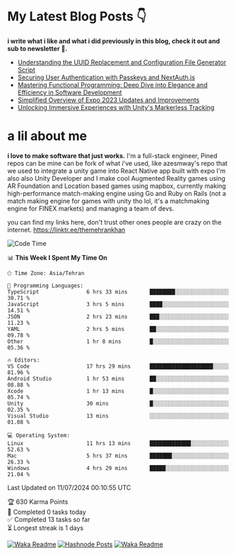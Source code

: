 # My Latest Blog Posts 👇
**i write what i like and what i did previously in this blog, check it out and sub to newsletter 🫡.**

<!-- HASHNODE_BLOG:START -->
- [Understanding the UUID Replacement and Configuration File Generator Script](https://themehrankhan.hashnode.dev/understanding-the-uuid-replacement-and-configuration-file-generator-script)
- [Securing User Authentication with Passkeys and NextAuth.js](https://themehrankhan.hashnode.dev/securing-user-authentication-with-passkeys-and-nextauthjs)
- [Mastering Functional Programming: Deep Dive into Elegance and Efficiency in Software Development](https://themehrankhan.hashnode.dev/mastering-functional-programming-deep-dive-into-elegance-and-efficiency-in-software-development)
- [Simplified Overview of Expo 2023 Updates and Improvements](https://themehrankhan.hashnode.dev/expo-2023-updates-and-features-summary)
- [Unlocking Immersive Experiences with Unity's Markerless Tracking](https://themehrankhan.hashnode.dev/unlocking-immersive-experiences-with-unitys-markerless-tracking)

<!-- HASHNODE_BLOG:END -->

# a lil about me
**i love to make  software that just works.**
I'm a full-stack engineer, Pined repos can be mine can be fork of what i've used, like azesmway's repo that we used to integrate a unity game into React Native app built with expo I'm also also Unity Developer and I make cool Augmented Reality games using AR Foundation and Location based games using mapbox, currently making high-performance match-making engine using Go and Ruby on Rails (not a match making engine for games with unity tho lol, it's a matchmaking engine for FINEX markets) and managing a team of devs.

you can find my links here, don't trust other ones people are crazy on the internet.
https://linktr.ee/themehrankhan

<!--START_SECTION:waka-->
![Code Time](http://img.shields.io/badge/Code%20Time-501%20hrs%2030%20mins-blue)

📊 **This Week I Spent My Time On** 

```text
🕑︎ Time Zone: Asia/Tehran

💬 Programming Languages: 
TypeScript               6 hrs 33 mins       ████████░░░░░░░░░░░░░░░░░   30.71 % 
JavaScript               3 hrs 5 mins        ████░░░░░░░░░░░░░░░░░░░░░   14.51 % 
JSON                     2 hrs 23 mins       ███░░░░░░░░░░░░░░░░░░░░░░   11.23 % 
YAML                     2 hrs 5 mins        ██░░░░░░░░░░░░░░░░░░░░░░░   09.78 % 
Other                    1 hr 8 mins         █░░░░░░░░░░░░░░░░░░░░░░░░   05.36 % 

🔥 Editors: 
VS Code                  17 hrs 29 mins      ████████████████████░░░░░   81.96 % 
Android Studio           1 hr 53 mins        ██░░░░░░░░░░░░░░░░░░░░░░░   08.88 % 
Xcode                    1 hr 13 mins        █░░░░░░░░░░░░░░░░░░░░░░░░   05.74 % 
Unity                    30 mins             █░░░░░░░░░░░░░░░░░░░░░░░░   02.35 % 
Visual Studio            13 mins             ░░░░░░░░░░░░░░░░░░░░░░░░░   01.08 % 

💻 Operating System: 
Linux                    11 hrs 13 mins      █████████████░░░░░░░░░░░░   52.63 % 
Mac                      5 hrs 37 mins       ███████░░░░░░░░░░░░░░░░░░   26.33 % 
Windows                  4 hrs 29 mins       █████░░░░░░░░░░░░░░░░░░░░   21.04 % 
```


 Last Updated on 11/07/2024 00:10:55 UTC
<!--END_SECTION:waka-->

<!-- TODO-IST:START -->
🏆  630 Karma Points           
🌸  Completed 0 tasks today           
✅  Completed 13 tasks so far           
⏳  Longest streak is 1 days
<!-- TODO-IST:END -->

[![Waka Readme](https://github.com/TheMehranKhan/themehrankhan/actions/workflows/main.yml/badge.svg)](https://github.com/TheMehranKhan/themehrankhan/actions/workflows/main.yml)
[![Hashnode Posts](https://github.com/TheMehranKhan/themehrankhan/actions/workflows/hashnode.yml/badge.svg)](https://github.com/TheMehranKhan/themehrankhan/actions/workflows/hashnode.yml)
[![Waka Readme](https://github.com/TheMehranKhan/themehrankhan/actions/workflows/waka.yml/badge.svg)](https://github.com/TheMehranKhan/themehrankhan/actions/workflows/waka.yml)
